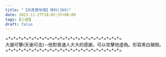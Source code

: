```yaml
---
title: "【非真實地場】資料(369)"
date: 2021-11-27T18:02:37+08:00
tags: [小說]
draft: false
---
```


=\*=\*=\*=\*=\*=\*=\*=\*=\*=\*=\*=\*=\*=\*=\*=\*=\*=\*=\*=\*=\*=\*=  
大謝可擊(天谢可击)--他對普通人大大的感謝，可以攻擊他虛偽。形容黑白顛倒。  
=\*=\*=\*=\*=\*=\*=\*=\*=\*=\*=\*=\*=\*=\*=\*=\*=\*=\*=\*=\*=\*=\*=  
